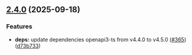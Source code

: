 ## [2.4.0](https://github.com/ExpediaGroup/spec-transformer/compare/v2.3.0...v2.4.0) (2025-09-18)

### Features

* **deps:** update dependencies openapi3-ts from v4.4.0 to v4.5.0 ([#365](https://github.com/ExpediaGroup/spec-transformer/issues/365)) ([d73b733](https://github.com/ExpediaGroup/spec-transformer/commit/d73b733213d97c41947e963c8f8e6d28625bd7c3))
